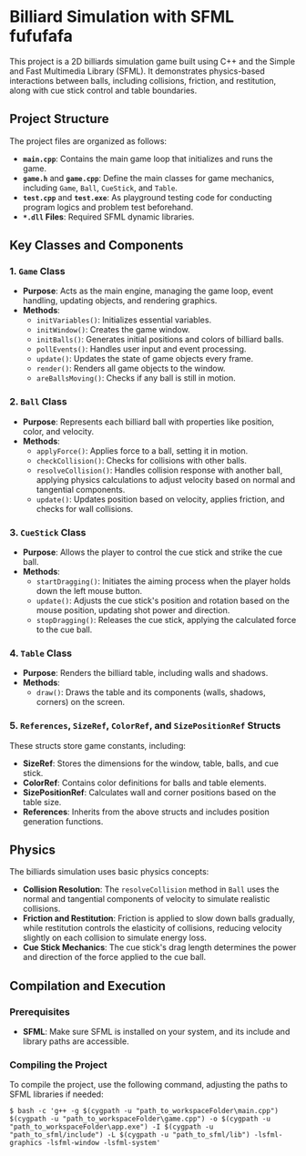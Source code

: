 # Billiard Simulation with SFML fufufafa

This project is a 2D billiards simulation game built using C++ and the Simple and Fast Multimedia Library (SFML). It demonstrates physics-based interactions between balls, including collisions, friction, and restitution, along with cue stick control and table boundaries.

## Project Structure

The project files are organized as follows:

- **`main.cpp`**: Contains the main game loop that initializes and runs the game.
- **`game.h`** and **`game.cpp`**: Define the main classes for game mechanics, including `Game`, `Ball`, `CueStick`, and `Table`.
- **`test.cpp`** and **`test.exe`**: As playground testing code for conducting program logics and problem test beforehand.
- **`*.dll` Files**: Required SFML dynamic libraries.

## Key Classes and Components

### 1. `Game` Class

- **Purpose**: Acts as the main engine, managing the game loop, event handling, updating objects, and rendering graphics.
- **Methods**:
  - `initVariables()`: Initializes essential variables.
  - `initWindow()`: Creates the game window.
  - `initBalls()`: Generates initial positions and colors of billiard balls.
  - `pollEvents()`: Handles user input and event processing.
  - `update()`: Updates the state of game objects every frame.
  - `render()`: Renders all game objects to the window.
  - `areBallsMoving()`: Checks if any ball is still in motion.

### 2. `Ball` Class

- **Purpose**: Represents each billiard ball with properties like position, color, and velocity.
- **Methods**:
  - `applyForce()`: Applies force to a ball, setting it in motion.
  - `checkCollision()`: Checks for collisions with other balls.
  - `resolveCollision()`: Handles collision response with another ball, applying physics calculations to adjust velocity based on normal and tangential components.
  - `update()`: Updates position based on velocity, applies friction, and checks for wall collisions.

### 3. `CueStick` Class

- **Purpose**: Allows the player to control the cue stick and strike the cue ball.
- **Methods**:
  - `startDragging()`: Initiates the aiming process when the player holds down the left mouse button.
  - `update()`: Adjusts the cue stick's position and rotation based on the mouse position, updating shot power and direction.
  - `stopDragging()`: Releases the cue stick, applying the calculated force to the cue ball.
  
### 4. `Table` Class

- **Purpose**: Renders the billiard table, including walls and shadows.
- **Methods**:
  - `draw()`: Draws the table and its components (walls, shadows, corners) on the screen.

### 5. `References`, `SizeRef`, `ColorRef`, and `SizePositionRef` Structs

These structs store game constants, including:
- **SizeRef**: Stores the dimensions for the window, table, balls, and cue stick.
- **ColorRef**: Contains color definitions for balls and table elements.
- **SizePositionRef**: Calculates wall and corner positions based on the table size.
- **References**: Inherits from the above structs and includes position generation functions.

## Physics

The billiards simulation uses basic physics concepts:
- **Collision Resolution**: The `resolveCollision` method in `Ball` uses the normal and tangential components of velocity to simulate realistic collisions.
- **Friction and Restitution**: Friction is applied to slow down balls gradually, while restitution controls the elasticity of collisions, reducing velocity slightly on each collision to simulate energy loss.
- **Cue Stick Mechanics**: The cue stick's drag length determines the power and direction of the force applied to the cue ball.

## Compilation and Execution

### Prerequisites

- **SFML**: Make sure SFML is installed on your system, and its include and library paths are accessible.

### Compiling the Project

To compile the project, use the following command, adjusting the paths to SFML libraries if needed:

```Git bash
$ bash -c 'g++ -g $(cygpath -u "path_to_workspaceFolder\main.cpp") $(cygpath -u "path_to_workspaceFolder\game.cpp") -o $(cygpath -u "path_to_workspaceFolder\app.exe") -I $(cygpath -u "path_to_sfml/include") -L $(cygpath -u "path_to_sfml/lib") -lsfml-graphics -lsfml-window -lsfml-system'
